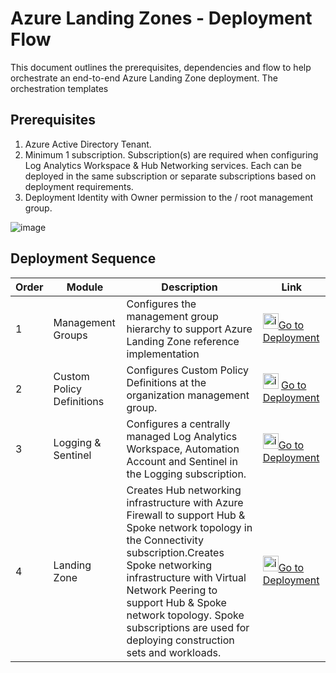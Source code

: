 # **Azure Landing Zones - Deployment Flow**

This document outlines the prerequisites, dependencies and flow to help orchestrate an end-to-end Azure Landing Zone deployment. The orchestration templates 

## Prerequisites
1. Azure Active Directory Tenant.
2. Minimum 1 subscription. Subscription(s) are required when configuring Log Analytics Workspace & Hub Networking services. Each can be deployed in the same subscription or separate subscriptions based on deployment requirements.
3. Deployment Identity with Owner permission to the / root management group. 

![image](https://user-images.githubusercontent.com/22677711/165026415-e50989a2-3f27-417c-bce4-7bab2a598c95.png)

## Deployment Sequence


| Order  |  Module | Description  | Link |
| ------------ | ------------ | ------------ |------------ |
|1   | Management Groups  | Configures the management group hierarchy to support Azure Landing Zone reference implementation  |<img width="25" alt="image" src="https://user-images.githubusercontent.com/22677711/165051860-c4c594fe-719e-4ba8-8987-fc574482d456.png">[Go to Deployment](https://github.com/sreekumarpg/ACME-Azure-ELZ/tree/main/Deployment/DeployManagementGroup) |
|2   |Custom Policy Definitions   | Configures Custom Policy Definitions at the organization management group. |<img width="25" alt="image" src="https://user-images.githubusercontent.com/22677711/165051860-c4c594fe-719e-4ba8-8987-fc574482d456.png"> [Go to Deployment](https://github.com/sreekumarpg/ACME-Azure-ELZ/tree/main/Deployment/DeployPolicy) |
| 3  |  Logging & Sentinel | Configures a centrally managed Log Analytics Workspace, Automation Account and Sentinel in the Logging subscription.  |<img width="25" alt="image" src="https://user-images.githubusercontent.com/22677711/165051860-c4c594fe-719e-4ba8-8987-fc574482d456.png">[Go to Deployment](https://github.com/sreekumarpg/ACME-Azure-ELZ/tree/main/Deployment/DeployLAW)|
|4   | Landing Zone  |Creates Hub networking infrastructure with Azure Firewall to support Hub & Spoke network topology in the Connectivity subscription.Creates Spoke networking infrastructure with Virtual Network Peering to support Hub & Spoke network topology. Spoke subscriptions are used for deploying construction sets and workloads.  | <img width="25" alt="image" src="https://user-images.githubusercontent.com/22677711/165051860-c4c594fe-719e-4ba8-8987-fc574482d456.png">[Go to Deployment](https://github.com/sreekumarpg/ACME-Azure-ELZ/tree/main/Deployment/DeployELZ) |

